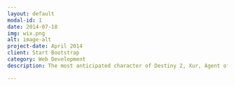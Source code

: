 ```yaml
---
layout: default
modal-id: 1
date: 2014-07-18
img: wix.png
alt: image-alt
project-date: April 2014
client: Start Bootstrap
category: Web Development
description: The most anticipated character of Destiny 2, Xur, Agent of the Nine has its own application to track him down. Where is Xur? for Destiny 2 is a completely FREE, intuitive application with a very simple to use interface! Here are some features - Full inventory of Xur, Location of Xur on a Map, Weapon and Armor Details, Weapon and Armor Ratings & Reviews, Guardian Wishlist, Inventory History, Custom Xur Arrival and Departure Notifications and much more...

---
```

